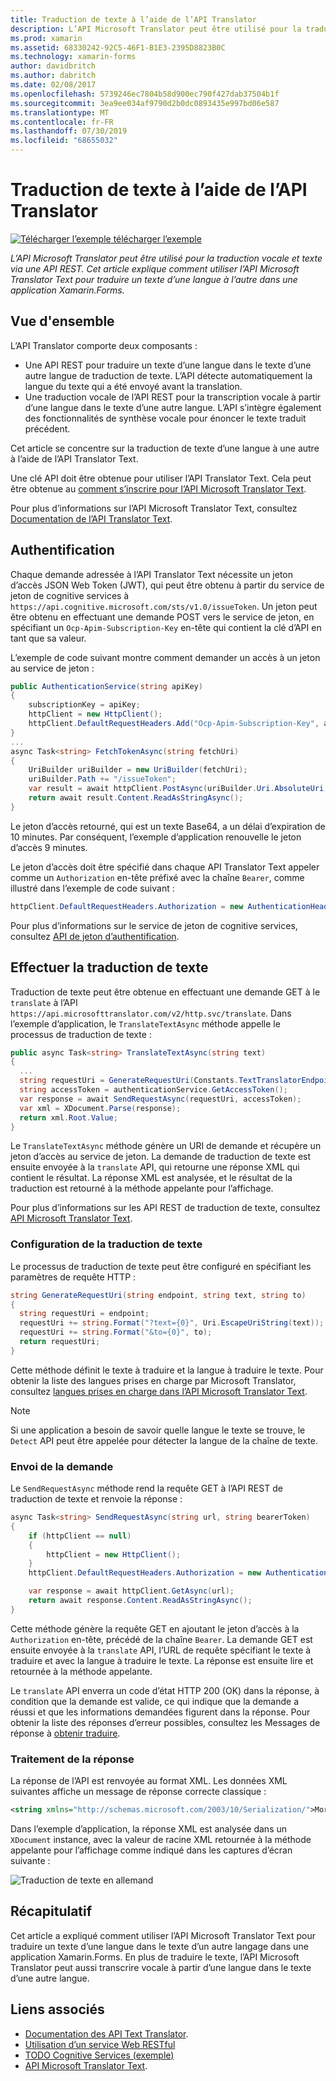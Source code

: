 ```yaml
---
title: Traduction de texte à l’aide de l’API Translator
description: L’API Microsoft Translator peut être utilisé pour la traduction vocale et texte via une API REST. Cet article explique comment utiliser l’API Microsoft Translator Text pour traduire un texte d’une langue à l’autre dans une application Xamarin.Forms.
ms.prod: xamarin
ms.assetid: 68330242-92C5-46F1-B1E3-2395D8823B0C
ms.technology: xamarin-forms
author: davidbritch
ms.author: dabritch
ms.date: 02/08/2017
ms.openlocfilehash: 5739246ec7804b58d900ec790f427dab37504b1f
ms.sourcegitcommit: 3ea9ee034af9790d2b0dc0893435e997bd06e587
ms.translationtype: MT
ms.contentlocale: fr-FR
ms.lasthandoff: 07/30/2019
ms.locfileid: "68655032"
---
```

# <a name="text-translation-using-the-translator-api"></a>Traduction de texte à l’aide de l’API Translator

[![Télécharger l’exemple](~/media/shared/download.png) télécharger l’exemple](https://docs.microsoft.com/samples/xamarin/xamarin-forms-samples/webservices-todocognitiveservices)

_L’API Microsoft Translator peut être utilisé pour la traduction vocale et texte via une API REST. Cet article explique comment utiliser l’API Microsoft Translator Text pour traduire un texte d’une langue à l’autre dans une application Xamarin.Forms._

## <a name="overview"></a>Vue d'ensemble

L’API Translator comporte deux composants :

- Une API REST pour traduire un texte d’une langue dans le texte d’une autre langue de traduction de texte. L’API détecte automatiquement la langue du texte qui a été envoyé avant la translation.
- Une traduction vocale de l’API REST pour la transcription vocale à partir d’une langue dans le texte d’une autre langue. L’API s’intègre également des fonctionnalités de synthèse vocale pour énoncer le texte traduit précédent.

Cet article se concentre sur la traduction de texte d’une langue à une autre à l’aide de l’API Translator Text.

Une clé API doit être obtenue pour utiliser l’API Translator Text. Cela peut être obtenue au [comment s’inscrire pour l’API Microsoft Translator Text](/azure/cognitive-services/translator/translator-text-how-to-signup/).

Pour plus d’informations sur l’API Microsoft Translator Text, consultez [Documentation de l’API Translator Text](/azure/cognitive-services/translator/).

## <a name="authentication"></a>Authentification

Chaque demande adressée à l’API Translator Text nécessite un jeton d’accès JSON Web Token (JWT), qui peut être obtenu à partir du service de jeton de cognitive services à `https://api.cognitive.microsoft.com/sts/v1.0/issueToken`. Un jeton peut être obtenu en effectuant une demande POST vers le service de jeton, en spécifiant un `Ocp-Apim-Subscription-Key` en-tête qui contient la clé d’API en tant que sa valeur.

L’exemple de code suivant montre comment demander un accès à un jeton au service de jeton :

```csharp
public AuthenticationService(string apiKey)
{
    subscriptionKey = apiKey;
    httpClient = new HttpClient();
    httpClient.DefaultRequestHeaders.Add("Ocp-Apim-Subscription-Key", apiKey);
}
...
async Task<string> FetchTokenAsync(string fetchUri)
{
    UriBuilder uriBuilder = new UriBuilder(fetchUri);
    uriBuilder.Path += "/issueToken";
    var result = await httpClient.PostAsync(uriBuilder.Uri.AbsoluteUri, null);
    return await result.Content.ReadAsStringAsync();
}
```

Le jeton d’accès retourné, qui est un texte Base64, a un délai d’expiration de 10 minutes. Par conséquent, l’exemple d’application renouvelle le jeton d’accès 9 minutes.

Le jeton d’accès doit être spécifié dans chaque API Translator Text appeler comme un `Authorization` en-tête préfixé avec la chaîne `Bearer`, comme illustré dans l’exemple de code suivant :

```csharp
httpClient.DefaultRequestHeaders.Authorization = new AuthenticationHeaderValue("Bearer", bearerToken);
```

Pour plus d’informations sur le service de jeton de cognitive services, consultez [API de jeton d’authentification](http://docs.microsofttranslator.com/oauth-token.html).

## <a name="performing-text-translation"></a>Effectuer la traduction de texte

Traduction de texte peut être obtenue en effectuant une demande GET à le `translate` à l’API `https://api.microsofttranslator.com/v2/http.svc/translate`. Dans l’exemple d’application, le `TranslateTextAsync` méthode appelle le processus de traduction de texte :

```csharp
public async Task<string> TranslateTextAsync(string text)
{
  ...
  string requestUri = GenerateRequestUri(Constants.TextTranslatorEndpoint, text, "en", "de");
  string accessToken = authenticationService.GetAccessToken();
  var response = await SendRequestAsync(requestUri, accessToken);
  var xml = XDocument.Parse(response);
  return xml.Root.Value;
}
```

Le `TranslateTextAsync` méthode génère un URI de demande et récupère un jeton d’accès au service de jeton. La demande de traduction de texte est ensuite envoyée à la `translate` API, qui retourne une réponse XML qui contient le résultat. La réponse XML est analysée, et le résultat de la traduction est retourné à la méthode appelante pour l’affichage.

Pour plus d’informations sur les API REST de traduction de texte, consultez [API Microsoft Translator Text](http://docs.microsofttranslator.com/text-translate.html).

### <a name="configuring-text-translation"></a>Configuration de la traduction de texte

Le processus de traduction de texte peut être configuré en spécifiant les paramètres de requête HTTP :

```csharp
string GenerateRequestUri(string endpoint, string text, string to)
{
  string requestUri = endpoint;
  requestUri += string.Format("?text={0}", Uri.EscapeUriString(text));
  requestUri += string.Format("&to={0}", to);
  return requestUri;
}
```

Cette méthode définit le texte à traduire et la langue à traduire le texte. Pour obtenir la liste des langues prises en charge par Microsoft Translator, consultez [langues prises en charge dans l’API Microsoft Translator Text](/azure/cognitive-services/translator/languages/).

> [!NOTE]
> Si une application a besoin de savoir quelle langue le texte se trouve, le `Detect` API peut être appelée pour détecter la langue de la chaîne de texte.

### <a name="sending-the-request"></a>Envoi de la demande

Le `SendRequestAsync` méthode rend la requête GET à l’API REST de traduction de texte et renvoie la réponse :

```csharp
async Task<string> SendRequestAsync(string url, string bearerToken)
{
    if (httpClient == null)
    {
        httpClient = new HttpClient();
    }
    httpClient.DefaultRequestHeaders.Authorization = new AuthenticationHeaderValue("Bearer", bearerToken);

    var response = await httpClient.GetAsync(url);
    return await response.Content.ReadAsStringAsync();
}
```

Cette méthode génère la requête GET en ajoutant le jeton d’accès à la `Authorization` en-tête, précédé de la chaîne `Bearer`. La demande GET est ensuite envoyée à la `translate` API, l’URL de requête spécifiant le texte à traduire et avec la langue à traduire le texte. La réponse est ensuite lire et retournée à la méthode appelante.

Le `translate` API enverra un code d’état HTTP 200 (OK) dans la réponse, à condition que la demande est valide, ce qui indique que la demande a réussi et que les informations demandées figurent dans la réponse. Pour obtenir la liste des réponses d’erreur possibles, consultez les Messages de réponse à [obtenir traduire](http://docs.microsofttranslator.com/text-translate.html#!/default/get_Translate).

### <a name="processing-the-response"></a>Traitement de la réponse

La réponse de l’API est renvoyée au format XML. Les données XML suivantes affiche un message de réponse correcte classique :

```xml
<string xmlns="http://schemas.microsoft.com/2003/10/Serialization/">Morgen kaufen gehen ein</string>
```

Dans l’exemple d’application, la réponse XML est analysée dans un `XDocument` instance, avec la valeur de racine XML retournée à la méthode appelante pour l’affichage comme indiqué dans les captures d’écran suivante :

![](text-translation-images/text-translation.png "Traduction de texte en allemand")

## <a name="summary"></a>Récapitulatif

Cet article a expliqué comment utiliser l’API Microsoft Translator Text pour traduire un texte d’une langue dans le texte d’un autre langage dans une application Xamarin.Forms. En plus de traduire le texte, l’API Microsoft Translator peut aussi transcrire vocale à partir d’une langue dans le texte d’une autre langue.

## <a name="related-links"></a>Liens associés

- [Documentation des API Text Translator](/azure/cognitive-services/translator/).
- [Utilisation d’un service Web RESTful](~/xamarin-forms/data-cloud/web-services/rest.md)
- [TODO Cognitive Services (exemple)](https://docs.microsoft.com/samples/xamarin/xamarin-forms-samples/webservices-todocognitiveservices)
- [API Microsoft Translator Text](http://docs.microsofttranslator.com/text-translate.html).
